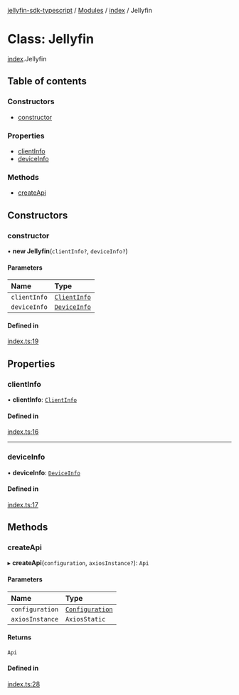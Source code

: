[jellyfin-sdk-typescript](../README.md) / [Modules](../modules.md) / [index](../modules/index.md) / Jellyfin

# Class: Jellyfin

[index](../modules/index.md).Jellyfin

## Table of contents

### Constructors

- [constructor](index.Jellyfin.md#constructor)

### Properties

- [clientInfo](index.Jellyfin.md#clientinfo)
- [deviceInfo](index.Jellyfin.md#deviceinfo)

### Methods

- [createApi](index.Jellyfin.md#createapi)

## Constructors

### constructor

• **new Jellyfin**(`clientInfo?`, `deviceInfo?`)

#### Parameters

| Name | Type |
| :------ | :------ |
| `clientInfo` | [`ClientInfo`](../interfaces/models.ClientInfo.md) |
| `deviceInfo` | [`DeviceInfo`](../interfaces/models.DeviceInfo.md) |

#### Defined in

[index.ts:19](https://github.com/thornbill/jellyfin-sdk-typescript/blob/e430881/src/index.ts#L19)

## Properties

### clientInfo

• **clientInfo**: [`ClientInfo`](../interfaces/models.ClientInfo.md)

#### Defined in

[index.ts:16](https://github.com/thornbill/jellyfin-sdk-typescript/blob/e430881/src/index.ts#L16)

___

### deviceInfo

• **deviceInfo**: [`DeviceInfo`](../interfaces/models.DeviceInfo.md)

#### Defined in

[index.ts:17](https://github.com/thornbill/jellyfin-sdk-typescript/blob/e430881/src/index.ts#L17)

## Methods

### createApi

▸ **createApi**(`configuration`, `axiosInstance?`): `Api`

#### Parameters

| Name | Type |
| :------ | :------ |
| `configuration` | [`Configuration`](generated_client.Configuration.md) |
| `axiosInstance` | `AxiosStatic` |

#### Returns

`Api`

#### Defined in

[index.ts:28](https://github.com/thornbill/jellyfin-sdk-typescript/blob/e430881/src/index.ts#L28)
